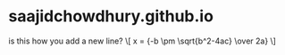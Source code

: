 <script type="text/javascript"
        src="https://cdnjs.cloudflare.com/ajax/libs/mathjax/2.7.0/MathJax.js?config=TeX-AMS_CHTML"></script>

# saajidchowdhury.github.io
is this how you add a new line?
\\[ x = {-b \pm \sqrt{b^2-4ac} \over 2a} \\]
